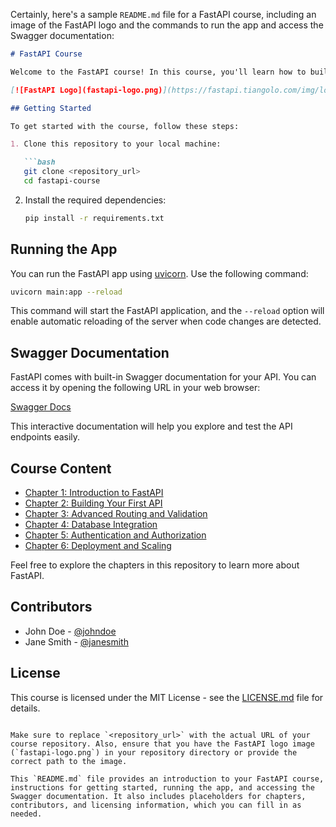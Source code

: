 Certainly, here's a sample `README.md` file for a FastAPI course, including an image of the FastAPI logo and the commands to run the app and access the Swagger documentation:

```markdown
# FastAPI Course

Welcome to the FastAPI course! In this course, you'll learn how to build blazing-fast web APIs with FastAPI.

[![FastAPI Logo](fastapi-logo.png)](https://fastapi.tiangolo.com/img/logo-margin/logo-teal.png)

## Getting Started

To get started with the course, follow these steps:

1. Clone this repository to your local machine:

   ```bash
   git clone <repository_url>
   cd fastapi-course
   ```

2. Install the required dependencies:

   ```bash
   pip install -r requirements.txt
   ```

## Running the App

You can run the FastAPI app using [uvicorn](https://www.uvicorn.org/). Use the following command:

```bash
uvicorn main:app --reload
```

This command will start the FastAPI application, and the `--reload` option will enable automatic reloading of the server when code changes are detected.

## Swagger Documentation

FastAPI comes with built-in Swagger documentation for your API. You can access it by opening the following URL in your web browser:

[Swagger Docs](http://127.0.0.1:8000/docs)

This interactive documentation will help you explore and test the API endpoints easily.

## Course Content

- [Chapter 1: Introduction to FastAPI](chapters/chapter1.md)
- [Chapter 2: Building Your First API](chapters/chapter2.md)
- [Chapter 3: Advanced Routing and Validation](chapters/chapter3.md)
- [Chapter 4: Database Integration](chapters/chapter4.md)
- [Chapter 5: Authentication and Authorization](chapters/chapter5.md)
- [Chapter 6: Deployment and Scaling](chapters/chapter6.md)

Feel free to explore the chapters in this repository to learn more about FastAPI.

## Contributors

- John Doe - [@johndoe](https://github.com/johndoe)
- Jane Smith - [@janesmith](https://github.com/janesmith)

## License

This course is licensed under the MIT License - see the [LICENSE.md](LICENSE.md) file for details.
```

Make sure to replace `<repository_url>` with the actual URL of your course repository. Also, ensure that you have the FastAPI logo image (`fastapi-logo.png`) in your repository directory or provide the correct path to the image.

This `README.md` file provides an introduction to your FastAPI course, instructions for getting started, running the app, and accessing the Swagger documentation. It also includes placeholders for chapters, contributors, and licensing information, which you can fill in as needed.
